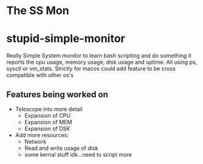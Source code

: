 # The SS Mon
# stupid-simple-monitor
Really Simple System monitor to learn bash scripting and do something
it reports the cpu usage, memory usage, disk usage and uptime. All using ps, sysctl or vm_stats.
Strictly for macos could add feature to be cross compatible with other os's
## Features being worked on
- Telescope into more detail
  - Expansion of CPU
  - Expansion of MEM
  - Expansion of DSK
- Add more resources:
  - Network
  - Read and write usage of disk
  - some kernal stuff idk...need to script more
